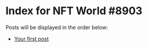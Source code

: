 # Index for NFT World #8903
Posts will be displayed in the order below:

- [Your first post](./001-first.md)

